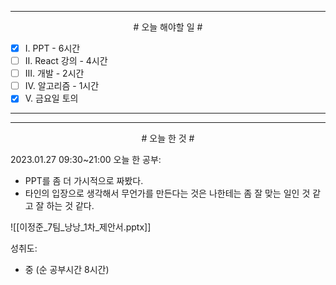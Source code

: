 

----

<div align='center'>
# 오늘 해야할 일 #
</div>

- [x]  Ⅰ. PPT - 6시간
- [ ]  Ⅱ. React 강의 - 4시간
- [ ]  Ⅲ. 개발 - 2시간
- [ ]  Ⅳ. 알고리즘 - 1시간
- [x]  Ⅴ. 금요일 토의

----


----

<div align="center"># 오늘 한 것 #</div>

2023.01.27 09:30~21:00 
오늘 한 공부: 
- PPT를 좀 더 가시적으로 짜봤다.
- 타인의 입장으로 생각해서 무언가를 만든다는 것은 나한테는 좀 잘 맞는 일인 것 같고 잘 하는 것 같다.


![[이정준_7팀_낭낭_1차_제안서.pptx]]


성취도: 
- 중 (순 공부시간 8시간)

